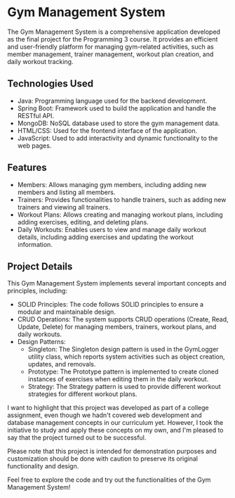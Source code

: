 # Gym Management System

The Gym Management System is a comprehensive application developed as the final project for the Programming 3 course. It provides an efficient and user-friendly platform for managing gym-related activities, such as member management, trainer management, workout plan creation, and daily workout tracking.
## Technologies Used

- Java: Programming language used for the backend development.
- Spring Boot: Framework used to build the application and handle the RESTful API.
- MongoDB: NoSQL database used to store the gym management data.
- HTML/CSS: Used for the frontend interface of the application.
- JavaScript: Used to add interactivity and dynamic functionality to the web pages.

## Features

- Members: Allows managing gym members, including adding new members and listing all members.
- Trainers: Provides functionalities to handle trainers, such as adding new trainers and viewing all trainers.
- Workout Plans: Allows creating and managing workout plans, including adding exercises, editing, and deleting plans.
- Daily Workouts: Enables users to view and manage daily workout details, including adding exercises and updating the workout information.

## Project Details

This Gym Management System implements several important concepts and principles, including:

- SOLID Principles: The code follows SOLID principles to ensure a modular and maintainable design.
- CRUD Operations: The system supports CRUD operations (Create, Read, Update, Delete) for managing members, trainers, workout plans, and daily workouts.
- Design Patterns:
  - Singleton: The Singleton design pattern is used in the GymLogger utility class, which reports system activities such as object creation, updates, and removals.
  - Prototype: The Prototype pattern is implemented to create cloned instances of exercises when editing them in the daily workout.
  - Strategy: The Strategy pattern is used to provide different workout strategies for different workout plans.

I want to highlight that this project was developed as part of a college assignment, even though we hadn't covered web development and database management concepts in our curriculum yet. However, I took the initiative to study and apply these concepts on my own, and I'm pleased to say that the project turned out to be successful.

Please note that this project is intended for demonstration purposes and customization should be done with caution to preserve its original functionality and design.

Feel free to explore the code and try out the functionalities of the Gym Management System!

